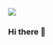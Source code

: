 <img src="https://capsule-render.vercel.app/api?type=waving&color=auto&height=300&section=header&text=RYUDAESUNG&fontSize=90" />

### Hi there 👋

<!--
**yskkkkkk/yskkkkkk** is a ✨ _special_ ✨ repository because its `README.md` (this file) appears on your GitHub profile.

Here are some ideas to get you started:

- 🔭 I’m currently working on ...
- 🌱 I’m currently learning ...
- 👯 I’m looking to collaborate on ...
- 🤔 I’m looking for help with ...
- 💬 Ask me about ...
- 📫 How to reach me: ...
- 😄 Pronouns: ...
- ⚡ Fun fact: ...
-->
